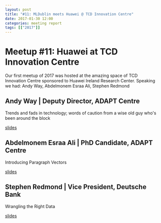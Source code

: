 ```yaml
---
layout: post
title: "#11: MLDublin meets Huawei @ TCD Innovation Centre"
date: 2017-01-30 12:00
categories: meeting report
tags: [["2017"]]
---
```


# Meetup #11: Huawei at TCD Innovation Centre

Our first meetup of 2017 was hosted at the amazing space of TCD Innovation Centre sponsored to Huawei Ireland Research Center.
Speaking we had: Andy Way, Abdelmonem Esraa Ali, Stephen Redmond

## Andy Way | Deputy Director, ADAPT Centre

Trends and fads in technology; words of caution from a wise old guy who's been around the block

[slides](/assets/slides/meetup_11/)

## Abdelmonem Esraa Ali | PhD Candidate, ADAPT Centre

Introducing Paragraph Vectors

[slides](/assets/slides/meetup_11/)

## Stephen Redmond | Vice President, Deutsche Bank

Wrangling the Right Data

[slides](/assets/slides/meetup_11/)
